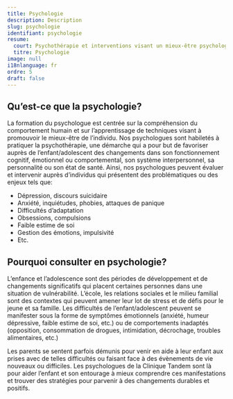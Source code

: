```yaml
---
title: Psychologie
description: Description
slug: psychologie
identifiant: psychologie
resume:
  court: Psychothérapie et interventions visant un mieux-être psychologique
  titre: Psychologie
image: null
i18nlanguage: fr
ordre: 5
draft: false
---
```


## Qu’est-ce que la psychologie?

La formation du psychologue est centrée sur la compréhension du comportement humain et sur l’apprentissage de techniques visant à promouvoir le mieux-être de l’individu. Nos psychologues sont habiletés à pratiquer la psychothérapie, une démarche qui a pour but de favoriser auprès de l’enfant/adolescent des changements dans son fonctionnement cognitif, émotionnel ou comportemental, son système interpersonnel, sa personnalité ou son état de santé. Ainsi, nos psychologues peuvent évaluer et intervenir auprès d’individus qui présentent des problématiques ou des enjeux tels que:

- Dépression, discours suicidaire
- Anxiété, inquiétudes, phobies, attaques de panique
- Difficultés d’adaptation
- Obsessions, compulsions
- Faible estime de soi
- Gestion des émotions, impulsivité
- Etc.

## Pourquoi consulter en psychologie?

L’enfance et l’adolescence sont des périodes de développement et de changements significatifs qui placent certaines personnes dans une situation de vulnérabilité. L’école, les relations sociales et le milieu familial sont des contextes qui peuvent amener leur lot de stress et de défis pour le jeune et sa famille. Les difficultés de l’enfant/adolescent peuvent se manifester sous la forme de symptômes émotionnels (anxiété, humeur dépressive, faible estime de soi, etc.) ou de comportements inadaptés (opposition, consommation de drogues, intimidation, décrochage, troubles alimentaires, etc.)

Les parents se sentent parfois démunis pour venir en aide à leur enfant aux prises avec de telles difficultés ou faisant face à des évènements de vie nouveaux ou difficiles. Les psychologues de la Clinique Tandem sont là pour aider l’enfant et son entourage à mieux comprendre ces manifestations et trouver des stratégies pour parvenir à des changements durables et positifs.

